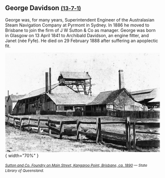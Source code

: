 ## George Davidson <small>[(13‑7‑1)](https://brisbane.discovereverafter.com/profile/31777266 "Go to Memorial Information" )</small>

George was, for many years, Superintendent Engineer of the Australasian Steam Navigation Company at Pyrmont in Sydney. In 1886 he moved to Brisbane to join the firm of J W Sutton & Co as manager. George was born in Glasgow on 13 April 1841 to Archibald Davidson, an engine fitter, and Janet (née Fyfe). He died on 29 February 1888 after suffering an apoplectic fit.

![Sutton and Co. Foundry on Main Street, Kangaroo Point, Brisbane, ca. 1890](../assets/sutton-and-co.jpg){ width="70%" }  

*<small>[Sutton and Co. Foundry on Main Street, Kangaroo Point, Brisbane, ca. 1890](http://onesearch.slq.qld.gov.au/permalink/f/1upgmng/slq_alma21220296230002061) — State Library of Queensland.</small>*
